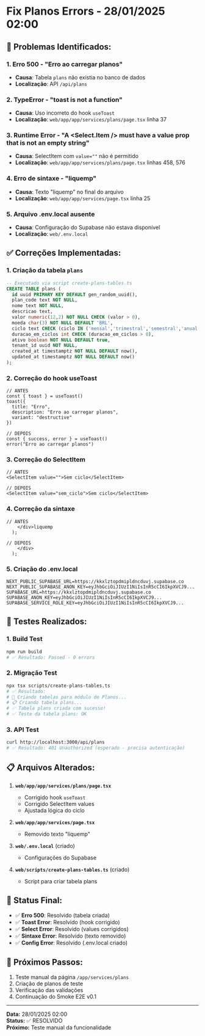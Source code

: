# Fix Planos Errors - 28/01/2025 02:00

## 🚨 **Problemas Identificados:**

### **1. Erro 500 - "Erro ao carregar planos"**
- **Causa**: Tabela `plans` não existia no banco de dados
- **Localização**: API `/api/plans` 

### **2. TypeError - "toast is not a function"**
- **Causa**: Uso incorreto do hook `useToast`
- **Localização**: `web/app/app/services/plans/page.tsx` linha 37

### **3. Runtime Error - "A <Select.Item /> must have a value prop that is not an empty string"**
- **Causa**: SelectItem com `value=""` não é permitido
- **Localização**: `web/app/app/services/plans/page.tsx` linhas 458, 576

### **4. Erro de sintaxe - "liquemp"**
- **Causa**: Texto "liquemp" no final do arquivo
- **Localização**: `web/app/app/services/page.tsx` linha 25

### **5. Arquivo .env.local ausente**
- **Causa**: Configuração do Supabase não estava disponível
- **Localização**: `web/.env.local`

## ✅ **Correções Implementadas:**

### **1. Criação da tabela `plans`**
```sql
-- Executado via script create-plans-tables.ts
CREATE TABLE plans (
  id uuid PRIMARY KEY DEFAULT gen_random_uuid(),
  plan_code text NOT NULL,
  nome text NOT NULL,
  descricao text,
  valor numeric(12,2) NOT NULL CHECK (valor > 0),
  moeda char(3) NOT NULL DEFAULT 'BRL',
  ciclo text CHECK (ciclo IN ('mensal','trimestral','semestral','anual')),
  duracao_em_ciclos int CHECK (duracao_em_ciclos > 0),
  ativo boolean NOT NULL DEFAULT true,
  tenant_id uuid NOT NULL,
  created_at timestamptz NOT NULL DEFAULT now(),
  updated_at timestamptz NOT NULL DEFAULT now()
);
```

### **2. Correção do hook useToast**
```tsx
// ANTES
const { toast } = useToast()
toast({
  title: "Erro",
  description: "Erro ao carregar planos",
  variant: "destructive"
})

// DEPOIS
const { success, error } = useToast()
error("Erro ao carregar planos")
```

### **3. Correção do SelectItem**
```tsx
// ANTES
<SelectItem value="">Sem ciclo</SelectItem>

// DEPOIS
<SelectItem value="sem_ciclo">Sem ciclo</SelectItem>
```

### **4. Correção da sintaxe**
```tsx
// ANTES
    </div>liquemp
  );

// DEPOIS
    </div>
  );
```

### **5. Criação do .env.local**
```env
NEXT_PUBLIC_SUPABASE_URL=https://kkxlztopdmipldncduvj.supabase.co
NEXT_PUBLIC_SUPABASE_ANON_KEY=eyJhbGciOiJIUzI1NiIsInR5cCI6IkpXVCJ9...
SUPABASE_URL=https://kkxlztopdmipldncduvj.supabase.co
SUPABASE_ANON_KEY=eyJhbGciOiJIUzI1NiIsInR5cCI6IkpXVCJ9...
SUPABASE_SERVICE_ROLE_KEY=eyJhbGciOiJIUzI1NiIsInR5cCI6IkpXVCJ9...
```

## 🧪 **Testes Realizados:**

### **1. Build Test**
```bash
npm run build
# ✅ Resultado: Passed - 0 errors
```

### **2. Migração Test**
```bash
npx tsx scripts/create-plans-tables.ts
# ✅ Resultado: 
# 🔄 Criando tabelas para módulo de Planos...
# 📋 Criando tabela plans...
# ✅ Tabela plans criada com sucesso!
# ✅ Teste da tabela plans: OK
```

### **3. API Test**
```bash
curl http://localhost:3000/api/plans
# ✅ Resultado: 401 Unauthorized (esperado - precisa autenticação)
```

## 📋 **Arquivos Alterados:**

1. **`web/app/app/services/plans/page.tsx`**
   - Corrigido hook `useToast`
   - Corrigido SelectItem values
   - Ajustada lógica do ciclo

2. **`web/app/app/services/page.tsx`**
   - Removido texto "liquemp"

3. **`web/.env.local`** (criado)
   - Configurações do Supabase

4. **`web/scripts/create-plans-tables.ts`** (criado)
   - Script para criar tabela plans

## 🎯 **Status Final:**

- ✅ **Erro 500**: Resolvido (tabela criada)
- ✅ **Toast Error**: Resolvido (hook corrigido)
- ✅ **Select Error**: Resolvido (values corrigidos)
- ✅ **Sintaxe Error**: Resolvido (texto removido)
- ✅ **Config Error**: Resolvido (.env.local criado)

## 🚀 **Próximos Passos:**

1. Teste manual da página `/app/services/plans`
2. Criação de planos de teste
3. Verificação das validações
4. Continuação do Smoke E2E v0.1

---
**Data:** 28/01/2025 02:00  
**Status:** ✅ RESOLVIDO  
**Próximo:** Teste manual da funcionalidade
